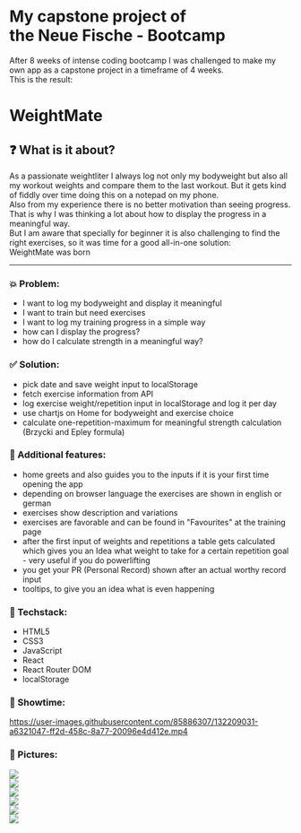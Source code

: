 


# My capstone project of <br>the Neue Fische - Bootcamp

After 8 weeks of intense coding bootcamp I was challenged to make my own app as a capstone project in a timeframe of 4 weeks.
<br>This is the result:

# WeightMate

## ❓ What is it about?

As a passionate weightliter I always log not only my bodyweight but also all my workout weights and compare them to the last workout. But it gets kind of fiddly over time doing this on a notepad on my phone. <br>Also from my experience there is no better motivation than seeing progress. <br>
That is why I was thinking a lot about how to display the progress in a meaningful way.<br>
But I am aware that specially for beginner it is also challenging to find the right exercises, so it was time for a good all-in-one solution:<br>
WeightMate was born

---

### 💥 Problem: 

- I want to log my bodyweight and display it meaningful
- I want to train but need exercises
- I want to log my training progress in a simple way
- how can I display the progress?
- how do I calculate strength in a meaningful way?

### ✅ Solution:

- pick date and save weight input to localStorage
- fetch exercise information from API
- log exercise weight/repetition input in localStorage and log it per day
- use chartjs on Home for bodyweight and exercise choice
- calculate one-repetition-maximum for meaningful strength calculation (Brzycki and Epley formula)

### 🎉 Additional features:

- home greets and also guides you to the inputs if it is your first time opening the app
- depending on browser language the exercises are shown in english or german
- exercises show description and variations
- exercises are favorable and can be found in "Favourites" at the training page
- after the first input of weights and repetitions a table gets calculated which gives you an Idea what weight to take for a certain repetition goal - very useful if you do powerlifting
- you get your PR (Personal Record) shown after an actual worthy record input
- tooltips, to give you an idea what is even happening

### 🚧 Techstack:

- HTML5
- CSS3
- JavaScript
- React
- React Router DOM
- localStorage

### 🎥 Showtime:

https://user-images.githubusercontent.com/85886307/132209031-a6321047-ff2d-458c-8a77-20096e4d412e.mp4

### 📸 Pictures:

![](./src/img/HomeGreetingAndCharts.png)
<br>
![](./src/img/BodyweightLog.png)
<br>
![](./src/img/APISearch.png)
<br>
![](./src/img/DescriptionAndVariation.png)
<br>
![](./src/img/SingleExercise.png)
<br>
![](./src/img/Logbook.png)
